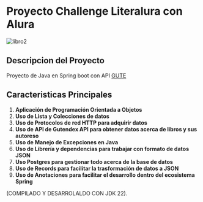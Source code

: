 # Proyecto Challenge Literalura con Alura

![libro2](https://github.com/user-attachments/assets/268e14d0-f393-43dc-93df-c52655061494)


## Descripcion del Proyecto

Proyecto de Java en Spring boot con API [GUTE](https://gutendex.com/)


## Caracteristicas Principales

1. **Aplicación de Programación Orientada a Objetos**
2. **Uso de Lista y Colecciones de datos**
3. **Uso de Protocolos de red HTTP para adquirir datos**
4. **Uso de API de Gutendex API para obtener datos acerca de libros y sus autoreso**
5. **Uso de Manejo de Excepciones en Java**
6. **Uso de Librería y dependencias para trabajar con formato de datos JSON**
7. **Uso Postgres para gestionar todo acerca de la base de datos**
8. **Uso de Records para facilitar la trasformación de datos a JSON**
9. **Uso de Anotaciones para facilitar el desarrollo dentro del ecosistema Spring**

(COMPILADO Y DESARROLALDO CON JDK 22).
